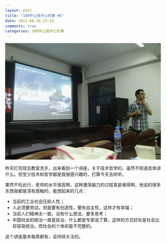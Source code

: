 ```yaml
---
layout: post
title: "100件让我开心的事 #5"
date: 2013-06-20 23:24
comments: true
categories: 100件让我开心的事
---
```

<img src="/images/technoliophy.jpg" title="激荡思维的讲座！" alt="燕山大学哲学老师的讲座">

昨天打完球去教室洗手，出来看到一个讲座，关于技术哲学的，虽然不知道具体讲什么。但至少技术和哲学都是我很感兴趣的，打算今天去听听。

果然不枉此行，老师的水平很高啊，这种激荡脑力的过程真是难得啊，他说的很多东西我都是深有感触的，能想起来的几点：

- 当前的工业社会压抑人性；
- 人必须要劳动，但是要有创造性，要有自主性，这样才有幸福；
- 当前人们精神太一致，没有什么想法，要多思考；
- 中国社会的统治一直是技治，什么都是专家说了算，这样的方式好处是社会比较容易统治。而社会的个体却是不完整的。

这个讲座基本每周都有，会持续关注的。
